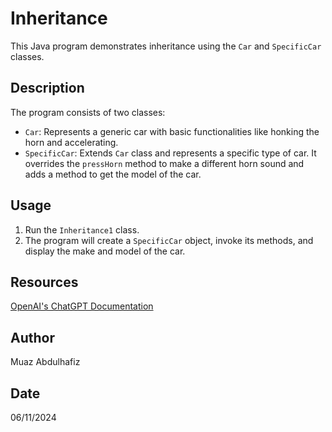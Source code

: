 # Inheritance 

This Java program demonstrates inheritance using the `Car` and `SpecificCar` classes.

## Description

The program consists of two classes:

- `Car`: Represents a generic car with basic functionalities like honking the horn and accelerating.
- `SpecificCar`: Extends `Car` class and represents a specific type of car. It overrides the `pressHorn` method to make a different horn sound and adds a method to get the model of the car.

## Usage

1. Run the `Inheritance1` class.
2. The program will create a `SpecificCar` object, invoke its methods, and display the make and model of the car.


## Resources

[OpenAI's ChatGPT Documentation](https://openai.com/chatgpt)

## Author

Muaz Abdulhafiz


## Date

06/11/2024